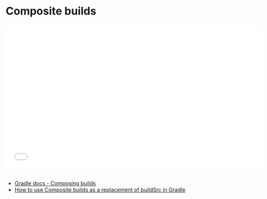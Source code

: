 # Composite builds

<iframe src="//www.youtube.com/embed/iQt0qkS0sLQ?list=PL6yFiPOVXVUi90sQ66dtmuXP-1-TeHwl5" frameborder="0" allowfullscreen width="675" height="380"></iframe>
<br/>
<br/>

- [Gradle docs - Composing builds](https://docs.gradle.org/7.0/userguide/composite_builds.html)
- [How to use Composite builds as a replacement of buildSrc in Gradle](https://medium.com/bumble-tech/how-to-use-composite-builds-as-a-replacement-of-buildsrc-in-gradle-64ff99344b58)
